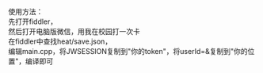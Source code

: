 使用方法：  
先打开fiddler，  
然后打开电脑版微信，用我在校园打一次卡  
在fiddler中查找heat/save.json，  
编辑main.cpp，将JWSESSION复制到"你的token"，将userId=&复制到"你的位置"，编译即可
